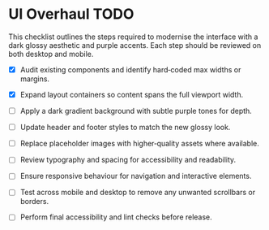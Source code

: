 # UI Overhaul TODO

This checklist outlines the steps required to modernise the interface with a dark glossy aesthetic and purple accents. Each step should be reviewed on both desktop and mobile.


- [x] Audit existing components and identify hard‑coded max widths or margins.
- [x] Expand layout containers so content spans the full viewport width.

- [ ] Apply a dark gradient background with subtle purple tones for depth.
- [ ] Update header and footer styles to match the new glossy look.
- [ ] Replace placeholder images with higher‑quality assets where available.
- [ ] Review typography and spacing for accessibility and readability.
- [ ] Ensure responsive behaviour for navigation and interactive elements.
- [ ] Test across mobile and desktop to remove any unwanted scrollbars or borders.
- [ ] Perform final accessibility and lint checks before release.


